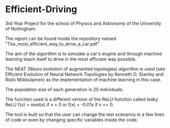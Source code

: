 # Efficient-Driving
3rd Year Project for the school of Physics and Astronomy of the University of Nottingham. 

The report can be found inside the repository named "The_most_efficient_way_to_drive_a_car.pdf"

The aim of the algorithm is to simulate a car's engine and through machine learning teach itself to drive in the most efficient way possible.

The NEAT (Neuro evolution of augmented topologies) algorithm is used (see Efficient Evolution of Neural Network Topologies by Kenneth O. Stanley and Risto Miikkulainen) as the implementation of machine learning in this case. 

The population size of each generation is 20 individuals.

The function used is a different version of the ReLU function called leaky ReLU f(x) = mod(x) if x > 0 or f(x) = -0.01x if x <= 0.

The tool is built so that the user can change the test scenarios in a few lines of code or even by changing specific variables inside the code.


